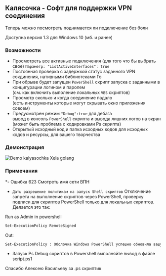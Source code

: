 ## Калясочка - Софт для поддержки VPN соединения
Теперь можно посмотреть поднимается ли подключение без боли

Доступна версия 1.3 для Windows 10 (мб. и ранее)
### Возможности
- Просмотреть все активные подключения 
 (для того что бы выбрать свое)
`Параметр: "ListActiveInterfaces": true`
- Постоянная проверка с задержкой статус заданного VPN сокдинения, нативными библиотеками Го
- При обрыве будет запущен `PowerShell` скрипт запуска с заданными в концигурации логином и паролем  
(см. как включить выполение локальных `VBS` скриптов)
- Просмотр сколько и когда соединение падало  
(есть инструменты которые могут скрывать окно приложения совсем)
- Предусмотрен режим `"Debug":true` для дебага  
вывод в консоль `PowerShell` скрипта и вывода лишних логов на экран (может быть проблема с кодировками Ps скрипта)
- Открытый исходный код и папка исходных кодов для исходных кодов и ресурсы, для вашего творчества

### Демонстрация
![Demo kalyasochka Xela golang](./_res/kalysochka13.gif)
### Примечания  
*- Ошибка 623
Смотреть имя сети ВПН
* `Дать разрешение политикам на запуск Shell скриптов` 
Отключение запрета на выполнение скриптов через PowerShell, проверку подписи для скриптов PowerShell только для локальных скриптов. Делается это так:

Run as Admin in powershell
```ps
Set-ExecutionPolicy RemoteSigned
 ```
Out:
 ```sh
Set-ExecutionPolicy : Оболочка Windows PowerShell успешно обновила вашу политику выполнения, но данный параметр перео
 ```
* Запуск Ps Debug скриптов
в Powershell выполняйте вывод в файле script.ps1

Спасибо Алексею Васильеву за .ps скриптик